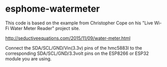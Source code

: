 # esphome-watermeter

This code is based on the example from Christopher Cope on his "Live Wi-Fi Water Meter Reader" project site.

http://seductiveequations.com/2015/11/09/water-meter.html

Connect the SDA/SCL/GND/Vin(3.3v) pins of the hmc5883l to the corresponding SDA/SCL/GND/3.3volt pins on the ESP8266 or ESP32 module you are using.
